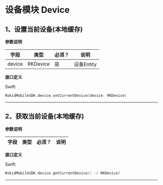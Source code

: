 # 设备模块 Device
## 1、设置当前设备(本地缓存)

**参数说明**

| 字段    | 类型   | 必须？| 说明 |
| ------ | ----- | ----- | ----- |
| device | RKDevice | 是 | 设备Entity |

**接口定义**

Swift:

```swift
RokidMobileSDK.device.setCurrentDevice(device: RKDevice)
```

---

## 2、获取当前设备(本地缓存)

**参数说明**

| 字段    | 类型   | 必须？| 说明 |
| ------ | ----- | ----- | ----- |

**接口定义**

Swift:

```swift
RokidMobileSDK.device.getCurrentDevice() -> RKDevice?
```

---

